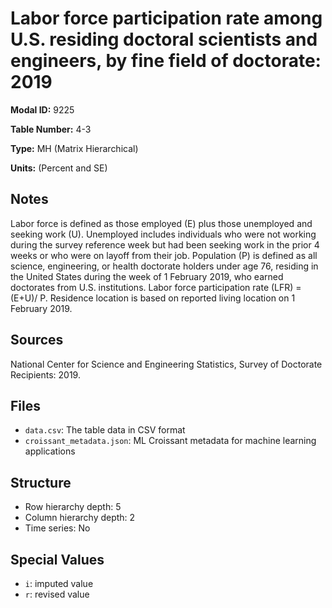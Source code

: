 # Labor force participation rate among U.S. residing doctoral scientists and engineers, by fine field of doctorate: 2019

**Modal ID:** 9225

**Table Number:** 4-3

**Type:** MH (Matrix Hierarchical)

**Units:** (Percent and SE)

## Notes

Labor force is defined as those employed (E) plus those unemployed and seeking work (U). Unemployed includes individuals who were not working during the survey reference week but had been seeking work in the prior 4 weeks or who were on layoff from their job. Population (P) is defined as all science, engineering, or health doctorate holders under age 76, residing in the United States during the week of 1 February 2019, who earned doctorates from U.S. institutions. Labor force participation rate (LFR) = (E+U)/ P. Residence location is based on reported living location on 1 February 2019.

## Sources

National Center for Science and Engineering Statistics, Survey of Doctorate Recipients: 2019.

## Files

- `data.csv`: The table data in CSV format
- `croissant_metadata.json`: ML Croissant metadata for machine learning applications

## Structure

- Row hierarchy depth: 5
- Column hierarchy depth: 2
- Time series: No

## Special Values

- `i`: imputed value
- `r`: revised value
